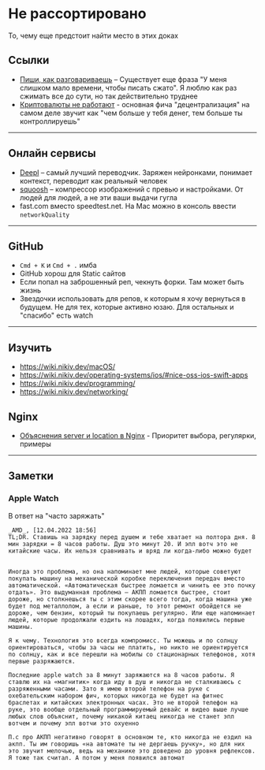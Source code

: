 # Не рассортировано

То, чему еще предстоит найти место в этих доках

## Ссылки
- [Пиши, как разговариваешь](http://www.paulgraham.com/talk.html) – Существует еще фраза "У меня слишком мало времени, чтобы писать сжато". Я люблю как раз сжимать все до сути, но так действительно труднее
- [Криптовалюты не работают](https://gist.github.com/joepie91/daa93b9686f554ac7097158383b97838) - основная фича "децентрализация" на самом деле звучит как "чем больше у тебя денег, тем больше ты контроллируешь"

---

## Онлайн сервисы

- [Deepl](https://deepl.com) – самый лучший переводчик. Заряжен нейронками, понимает контекст, переводит как реальный человек
- [squoosh](https://squoosh.app) – компрессор изображений с превью и настройками. От людей для людей, а не эти ваши выдачи гугла
- fast.com вместо speedtest.net. На Mac можно в консоль ввести `networkQuality`

---

## GitHub
- `Cmd + K` и `Cmd + .` имба
- GitHub хорош для Static сайтов
- Если попал на заброшенный реп, чекнуть форки. Там может быть жизнь
- Звездочки использовать для репов, к которым я хочу вернуться в будущем. Не для тех, которые активно юзаю. Для остальных и "спасибо" есть watch

---

## Изучить
- https://wiki.nikiv.dev/macOS/
- https://wiki.nikiv.dev/operating-systems/ios/#nice-oss-ios-swift-apps
- https://wiki.nikiv.dev/programming/
- https://wiki.nikiv.dev/networking/

## Nginx

- [Объяснения server и location в Nginx](https://www.digitalocean.com/community/tutorials/understanding-nginx-server-and-location-block-selection-algorithms) - Приоритет выбора, регулярки, примеры

---

## Заметки

### Apple Watch

В ответ на "часто заряжать"

```
_AMD_, [12.04.2022 18:56]
TL;DR. Ставишь на зарядку перед душем и тебе хватает на полтора дня. 8 мин зарядки = 8 часов работы. Душ это минут 20. И эпл вотч это не китайские часы. Их нельзя сравнивать и вряд ли когда-либо можно будет


Иногда это проблема, но она напоминает мне людей, которые советуют покупать машину на механической коробке переключения передач вместо автоматической. «Автоматическая быстрее ломается и чинить ее это почку отдать». Это выдуманная проблема — АКПП ломается быстрее, стоит дороже, но столкнешься ты с этим скорее всего тогда, когда машина уже будет под металлолом, а если и раньше, то этот ремонт обойдется не дороже, чем бензин, который ты покупаешь регулярно. Или еще напоминает людей, которые продолжали ездить на лошадях, когда появились первые машины.

Я к чему. Технология это всегда компромисс. Ты можешь и по солнцу ориентироваться, чтобы за часы не платить, но никто не ориентируется по солнцу, как и все перешли на мобилы со стационарных телефонов, хотя первые разряжаются.

Последние apple watch за 8 минут заряжаются на 8 часов работы. Я ставлю их на «магнитик» когда иду в душ и никогда не сталкиваюсь с разряженными часами. Зато я имею второй телефон на руке с охебательским набором фич, которых никогда не будет на фитнес браслетах и китайских электронных часах. Это не второй телефон на руке, это вообще отдельный программируемый девайс и видео выше лучше любых слов объяснит, почему никакой китаец никогда не станет эпл вотчем и почему эпл вотчи это охуенно

П.с про АКПП негативно говорят в основном те, кто никогда не ездил на акпп. Ты им говоришь «на автомате ты не дергаешь ручку», но для них это звучит мелочью, ведь на механике это доведено до уровня рефлексов. Я тоже так считал. А потом у меня появился автомат
```

